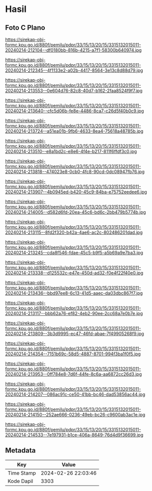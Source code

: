 # Hasil

## Foto C Plano

https://sirekap-obj-formc.kpu.go.id/880f/pemilu/pdpr/33/15/13/20/15/3315132015011-20240214-212104--df0180bb-816b-4215-a7f1-58300b640974.jpg

https://sirekap-obj-formc.kpu.go.id/880f/pemilu/pdpr/33/15/13/20/15/3315132015011-20240214-212345--4f1133e2-a02b-4417-8564-3e13c8d88d79.jpg

https://sirekap-obj-formc.kpu.go.id/880f/pemilu/pdpr/33/15/13/20/15/3315132015011-20240214-213553--0e604d76-82c8-40d7-b162-2faa8524f9f7.jpg

https://sirekap-obj-formc.kpu.go.id/880f/pemilu/pdpr/33/15/13/20/15/3315132015011-20240214-213640--cfc5d06b-fe8e-4486-8ca7-c26d5f40b0c9.jpg

https://sirekap-obj-formc.kpu.go.id/880f/pemilu/pdpr/33/15/13/20/15/3315132015011-20240214-213724--a51ea01b-9fb6-4633-8ea4-75618a48785b.jpg

https://sirekap-obj-formc.kpu.go.id/880f/pemilu/pdpr/33/15/13/20/15/3315132015011-20240214-213510--e8a1bd2c-e8e6-4f4e-b217-811f6ffdf3c0.jpg

https://sirekap-obj-formc.kpu.go.id/880f/pemilu/pdpr/33/15/13/20/15/3315132015011-20240214-213818--474023e8-0cb0-4fc8-90cd-0dc08947fb76.jpg

https://sirekap-obj-formc.kpu.go.id/880f/pemilu/pdpr/33/15/13/20/15/3315132015011-20240214-213907--4b0945ed-b420-45c9-84ba-e75752eedee6.jpg

https://sirekap-obj-formc.kpu.go.id/880f/pemilu/pdpr/33/15/13/20/15/3315132015011-20240214-214005--d582d6fd-20ea-45c6-bd6c-2bb479b5774b.jpg

https://sirekap-obj-formc.kpu.go.id/880f/pemilu/pdpr/33/15/13/20/15/3315132015011-20240214-213115--8fd2f320-b42a-4ae6-ac2c-802486201dad.jpg

https://sirekap-obj-formc.kpu.go.id/880f/pemilu/pdpr/33/15/13/20/15/3315132015011-20240214-213245--cda8f546-fdae-45c5-b9f5-a5b69a9e7ba3.jpg

https://sirekap-obj-formc.kpu.go.id/880f/pemilu/pdpr/33/15/13/20/15/3315132015011-20240214-213338--d125532c-e47e-450d-ad32-f0e4f22f40e0.jpg

https://sirekap-obj-formc.kpu.go.id/880f/pemilu/pdpr/33/15/13/20/15/3315132015011-20240214-213436--bbd97ee8-6c13-41d5-aaec-da03dbc867f7.jpg

https://sirekap-obj-formc.kpu.go.id/880f/pemilu/pdpr/33/15/13/20/15/3315132015011-20240214-213117--bbb62a76-ef82-4eb2-90ee-2cc68a7e0b7e.jpg

https://sirekap-obj-formc.kpu.go.id/880f/pemilu/pdpr/33/15/13/20/15/3315132015011-20240214-213809--3b3d9995-ec47-46fd-abae-7f49905268f9.jpg

https://sirekap-obj-formc.kpu.go.id/880f/pemilu/pdpr/33/15/13/20/15/3315132015011-20240214-214354--7151b69c-58d5-4887-8701-994f3ba1f0f5.jpg

https://sirekap-obj-formc.kpu.go.id/880f/pemilu/pdpr/33/15/13/20/15/3315132015011-20240214-213953--0ff784e8-7d6f-44fe-8c6a-aa6872cc26d3.jpg

https://sirekap-obj-formc.kpu.go.id/880f/pemilu/pdpr/33/15/13/20/15/3315132015011-20240214-214207--086ac91c-ce50-41bb-bc46-dad53856ac44.jpg

https://sirekap-obj-formc.kpu.go.id/880f/pemilu/pdpr/33/15/13/20/15/3315132015011-20240214-214150--252ae666-0236-49eb-bc26-c9600ab3ac1e.jpg

https://sirekap-obj-formc.kpu.go.id/880f/pemilu/pdpr/33/15/13/20/15/3315132015011-20240214-214533--7e197931-b1ce-406a-8649-76d4d9f36699.jpg


## Metadata

| Key        | Value               |
| ---------- | ------------------- |
| Time Stamp | 2024-02-26 22:03:46 |
| Kode Dapil | 3303                |



